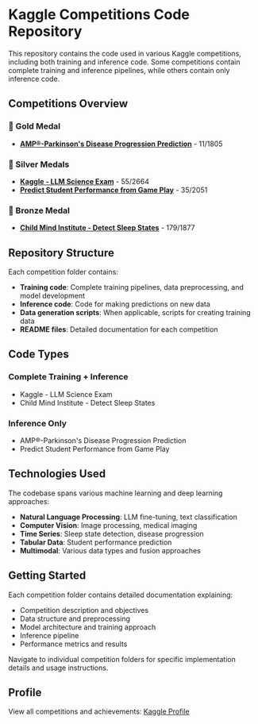 # Kaggle Competitions Code Repository

This repository contains the code used in various Kaggle competitions, including both training and inference code. Some competitions contain complete training and inference pipelines, while others contain only inference code.

## Competitions Overview

### 🥇 Gold Medal
- **[AMP®-Parkinson's Disease Progression Prediction](https://www.kaggle.com/competitions/amp-parkinsons-disease-progression-prediction)** - 11/1805

### 🥈 Silver Medals
- **[Kaggle - LLM Science Exam](https://www.kaggle.com/competitions/kaggle-llm-science-exam)** - 55/2664
- **[Predict Student Performance from Game Play](https://www.kaggle.com/competitions/predict-student-performance-from-game-play)** - 35/2051

### 🥉 Bronze Medal
- **[Child Mind Institute - Detect Sleep States](https://www.kaggle.com/competitions/child-mind-institute-detect-sleep-states)** - 179/1877

## Repository Structure

Each competition folder contains:
- **Training code**: Complete training pipelines, data preprocessing, and model development
- **Inference code**: Code for making predictions on new data
- **Data generation scripts**: When applicable, scripts for creating training data
- **README files**: Detailed documentation for each competition

## Code Types

### Complete Training + Inference
- Kaggle - LLM Science Exam
- Child Mind Institute - Detect Sleep States

### Inference Only
- AMP®-Parkinson's Disease Progression Prediction
- Predict Student Performance from Game Play

## Technologies Used

The codebase spans various machine learning and deep learning approaches:
- **Natural Language Processing**: LLM fine-tuning, text classification
- **Computer Vision**: Image processing, medical imaging
- **Time Series**: Sleep state detection, disease progression
- **Tabular Data**: Student performance prediction
- **Multimodal**: Various data types and fusion approaches

## Getting Started

Each competition folder contains detailed documentation explaining:
- Competition description and objectives
- Data structure and preprocessing
- Model architecture and training approach
- Inference pipeline
- Performance metrics and results

Navigate to individual competition folders for specific implementation details and usage instructions.

## Profile

View all competitions and achievements: [Kaggle Profile](https://www.kaggle.com/work/competitions)
